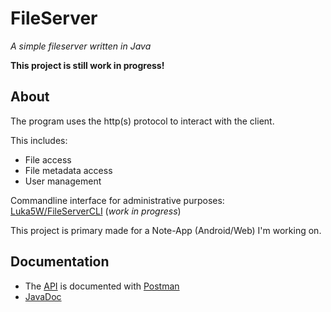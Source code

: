 # FileServer

_A simple fileserver written in Java_

**This project is still work in progress!**

## About

The program uses the http(s) protocol to interact with the client.

This includes:
- File access
- File metadata access
- User management

Commandline interface for administrative purposes:<br />
[Luka5W/FileServerCLI](https://github.com/Luka5W/FileServerCLI) (_work in progress_)

This project is primary made for a Note-App (Android/Web) I'm working on.

## Documentation

- The [API](https://luka5w.github.io/FileServer/api/FileServer.postman_collection.json) is documented with [Postman](https://www.postman.com)
- [JavaDoc](https://luka5w.github.io/FileServer/javadoc/)